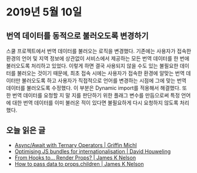 # 2019년 5월 10일

## 번역 데이터를 동적으로 불러오도록 변경하기

스쿨 프로젝트에서 번역 데이터를 불러오는 로직을 변경했다. 기존에는 사용자가 접속한 환경의 언어 및 지역 정보에 상관없이 서비스에서 제공하는 모든 번역 데이터를 한 번에 불러오도록 처리하고 있었다. 이렇게 하면 결국 사용되지 않을 수도 있는 불필요한 데이터를 불러오는 것이기 때문에, 최초 접속 시에는 사용자가 접속한 환경에 알맞는 번역 데이터만 불러오도록 하고 사용자가 직접적으로 언어를 변경하는 시점에 그에 맞는 번역 데이터를 불러오도록 수정했다. 이 부분은 Dynamic import를 적용해서 해결했다. 또한 번역 데이터를 요청할 지 말 지를 판단하기 위한 플래그 변수를 만듬으로써 특정 언어에 대한 번역 데이터를 이미 불러온 적이 있다면 불필요하게 다시 요청하지 않도록 처리했다.

## 오늘 읽은 글

* [Async/Await with Ternary Operators | Griffin Michl](https://medium.com/@griffinmichl/async-await-with-ternary-operators-af19f374215)
* [Optimising JS bundles for internationalisation | David Houweling](https://engineering.thetrainline.com/optimising-js-bundles-for-internationalisation-378cb28b835e)
* [From Hooks to... Render Props? | James K Nelson](https://frontarm.com/james-k-nelson/hooks-vs-render-props/)
* [How to pass data to props.children | James K Nelson](https://frontarm.com/james-k-nelson/passing-data-props-children/)
